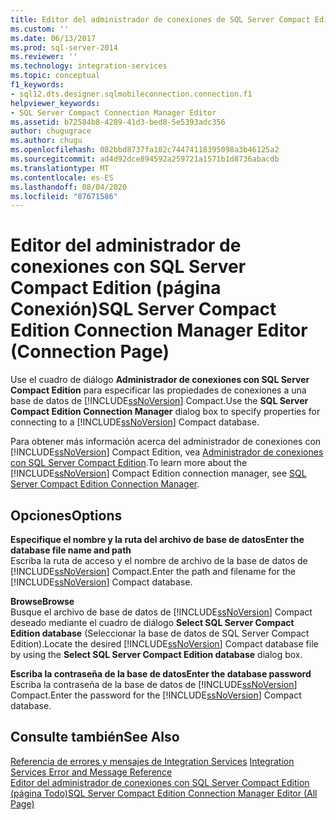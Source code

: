 ```yaml
---
title: Editor del administrador de conexiones de SQL Server Compact Edition (página conexión) | Microsoft Docs
ms.custom: ''
ms.date: 06/13/2017
ms.prod: sql-server-2014
ms.reviewer: ''
ms.technology: integration-services
ms.topic: conceptual
f1_keywords:
- sql12.dts.designer.sqlmobileconnection.connection.f1
helpviewer_keywords:
- SQL Server Compact Connection Manager Editor
ms.assetid: b72584b8-4289-41d3-bed8-5e5393adc356
author: chugugrace
ms.author: chugu
ms.openlocfilehash: 082bbd8737fa102c74474118395098a3b46125a2
ms.sourcegitcommit: ad4d92dce894592a259721a1571b1d8736abacdb
ms.translationtype: MT
ms.contentlocale: es-ES
ms.lasthandoff: 08/04/2020
ms.locfileid: "87671586"
---
```

# <a name="sql-server-compact-edition-connection-manager-editor-connection-page"></a><span data-ttu-id="e66e6-102">Editor del administrador de conexiones con SQL Server Compact Edition (página Conexión)</span><span class="sxs-lookup"><span data-stu-id="e66e6-102">SQL Server Compact Edition Connection Manager Editor (Connection Page)</span></span>
  <span data-ttu-id="e66e6-103">Use el cuadro de diálogo **Administrador de conexiones con SQL Server Compact Edition** para especificar las propiedades de conexiones a una base de datos de [!INCLUDE[ssNoVersion](../includes/ssnoversion-md.md)] Compact.</span><span class="sxs-lookup"><span data-stu-id="e66e6-103">Use the **SQL Server Compact Edition Connection Manager** dialog box to specify properties for connecting to a [!INCLUDE[ssNoVersion](../includes/ssnoversion-md.md)] Compact database.</span></span>  
  
 <span data-ttu-id="e66e6-104">Para obtener más información acerca del administrador de conexiones con [!INCLUDE[ssNoVersion](../includes/ssnoversion-md.md)] Compact Edition, vea [Administrador de conexiones con SQL Server Compact Edition](connection-manager/sql-server-compact-edition-connection-manager.md).</span><span class="sxs-lookup"><span data-stu-id="e66e6-104">To learn more about the [!INCLUDE[ssNoVersion](../includes/ssnoversion-md.md)] Compact Edition connection manager, see [SQL Server Compact Edition Connection Manager](connection-manager/sql-server-compact-edition-connection-manager.md).</span></span>  
  
## <a name="options"></a><span data-ttu-id="e66e6-105">Opciones</span><span class="sxs-lookup"><span data-stu-id="e66e6-105">Options</span></span>  
 <span data-ttu-id="e66e6-106">**Especifique el nombre y la ruta del archivo de base de datos**</span><span class="sxs-lookup"><span data-stu-id="e66e6-106">**Enter the database file name and path**</span></span>  
 <span data-ttu-id="e66e6-107">Escriba la ruta de acceso y el nombre de archivo de la base de datos de [!INCLUDE[ssNoVersion](../includes/ssnoversion-md.md)] Compact.</span><span class="sxs-lookup"><span data-stu-id="e66e6-107">Enter the path and filename for the [!INCLUDE[ssNoVersion](../includes/ssnoversion-md.md)] Compact database.</span></span>  
  
 <span data-ttu-id="e66e6-108">**Browse**</span><span class="sxs-lookup"><span data-stu-id="e66e6-108">**Browse**</span></span>  
 <span data-ttu-id="e66e6-109">Busque el archivo de base de datos de [!INCLUDE[ssNoVersion](../includes/ssnoversion-md.md)] Compact deseado mediante el cuadro de diálogo **Select SQL Server Compact Edition database** (Seleccionar la base de datos de SQL Server Compact Edition).</span><span class="sxs-lookup"><span data-stu-id="e66e6-109">Locate the desired [!INCLUDE[ssNoVersion](../includes/ssnoversion-md.md)] Compact database file by using the **Select SQL Server Compact Edition database** dialog box.</span></span>  
  
 <span data-ttu-id="e66e6-110">**Escriba la contraseña de la base de datos**</span><span class="sxs-lookup"><span data-stu-id="e66e6-110">**Enter the database password**</span></span>  
 <span data-ttu-id="e66e6-111">Escriba la contraseña de la base de datos de [!INCLUDE[ssNoVersion](../includes/ssnoversion-md.md)] Compact.</span><span class="sxs-lookup"><span data-stu-id="e66e6-111">Enter the password for the [!INCLUDE[ssNoVersion](../includes/ssnoversion-md.md)] Compact database.</span></span>  
  
## <a name="see-also"></a><span data-ttu-id="e66e6-112">Consulte también</span><span class="sxs-lookup"><span data-stu-id="e66e6-112">See Also</span></span>  
 <span data-ttu-id="e66e6-113">[Referencia de errores y mensajes de Integration Services](../../2014/integration-services/integration-services-error-and-message-reference.md) </span><span class="sxs-lookup"><span data-stu-id="e66e6-113">[Integration Services Error and Message Reference](../../2014/integration-services/integration-services-error-and-message-reference.md) </span></span>  
 [<span data-ttu-id="e66e6-114">Editor del administrador de conexiones con SQL Server Compact Edition &#40;página Todo&#41;</span><span class="sxs-lookup"><span data-stu-id="e66e6-114">SQL Server Compact Edition Connection Manager Editor &#40;All Page&#41;</span></span>](../../2014/integration-services/sql-server-compact-edition-connection-manager-editor-all-page.md)  
  
  
